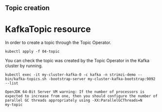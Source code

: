 ## Topic creation

# KafkaTopic resource

In order to create a topic through the Topic Operator.

```shell
kubectl apply -f 04-topic
```

You can check the topic was created by the Topic Operator in the Kafka cluster by running.

```shell
kubectl exec -it my-cluster-kafka-0 -c kafka -n strimzi-demo -- bin/kafka-topics.sh -bootstrap-server my-cluster-kafka-bootstrap:9092 --list

OpenJDK 64-Bit Server VM warning: If the number of processors is expected to increase from one, then you should configure the number of parallel GC threads appropriately using -XX:ParallelGCThreads=N
my-topic
```